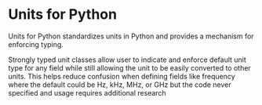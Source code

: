# Units for Python
Units for Python standardizes units in Python and provides a mechanism for enforcing typing.

Strongly typed unit classes allow user to indicate and enforce default unit type for any field while still allowing the unit to be easily converted to other units.
  This helps reduce confusion when defining fields like frequency where the default could be Hz, kHz, MHz, or GHz but the code never specified and usage requires additional research


